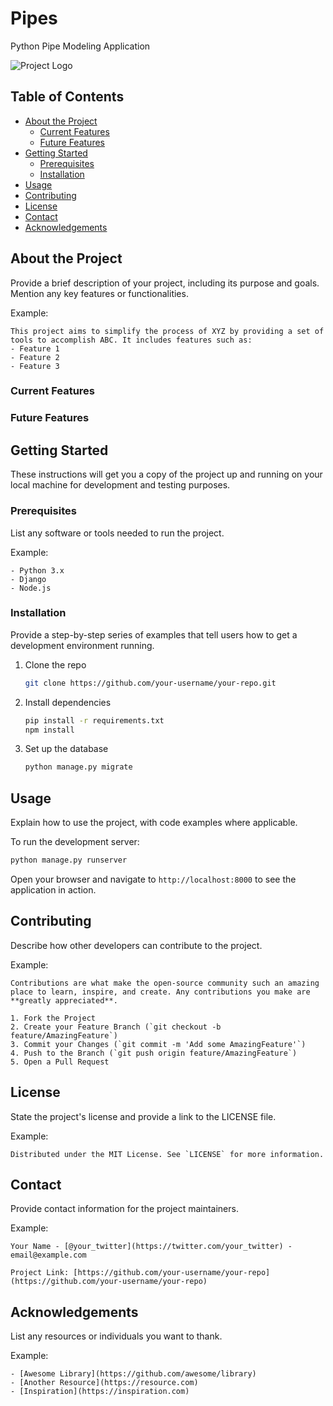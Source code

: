 # Pipes

Python Pipe Modeling Application

![Project Logo](link-to-logo.png)

## Table of Contents
- [About the Project](#about-the-project)
  - [Current Features](#current-features)
  - [Future Features](#future-features)
- [Getting Started](#getting-started)
  - [Prerequisites](#prerequisites)
  - [Installation](#installation)
- [Usage](#usage)
- [Contributing](#contributing)
- [License](#license)
- [Contact](#contact)
- [Acknowledgements](#acknowledgements)

## About the Project

Provide a brief description of your project, including its purpose and goals. Mention any key features or functionalities.

Example:
```
This project aims to simplify the process of XYZ by providing a set of tools to accomplish ABC. It includes features such as:
- Feature 1
- Feature 2
- Feature 3
```

### Current Features

### Future Features

## Getting Started

These instructions will get you a copy of the project up and running on your local machine for development and testing purposes.

### Prerequisites

List any software or tools needed to run the project.

Example:
```
- Python 3.x
- Django
- Node.js
```

### Installation

Provide a step-by-step series of examples that tell users how to get a development environment running.

1. Clone the repo
   ```sh
   git clone https://github.com/your-username/your-repo.git
   ```
2. Install dependencies
   ```sh
   pip install -r requirements.txt
   npm install
   ```
3. Set up the database
   ```sh
   python manage.py migrate
   ```

## Usage

Explain how to use the project, with code examples where applicable.

To run the development server:
   ```sh
   python manage.py runserver
   ```
Open your browser and navigate to `http://localhost:8000` to see the application in action.

## Contributing

Describe how other developers can contribute to the project.

Example:
```
Contributions are what make the open-source community such an amazing place to learn, inspire, and create. Any contributions you make are **greatly appreciated**.

1. Fork the Project
2. Create your Feature Branch (`git checkout -b feature/AmazingFeature`)
3. Commit your Changes (`git commit -m 'Add some AmazingFeature'`)
4. Push to the Branch (`git push origin feature/AmazingFeature`)
5. Open a Pull Request
```

## License

State the project's license and provide a link to the LICENSE file.

Example:
```
Distributed under the MIT License. See `LICENSE` for more information.
```

## Contact

Provide contact information for the project maintainers.

Example:
```
Your Name - [@your_twitter](https://twitter.com/your_twitter) - email@example.com

Project Link: [https://github.com/your-username/your-repo](https://github.com/your-username/your-repo)
```

## Acknowledgements

List any resources or individuals you want to thank.

Example:
```
- [Awesome Library](https://github.com/awesome/library)
- [Another Resource](https://resource.com)
- [Inspiration](https://inspiration.com)
```
